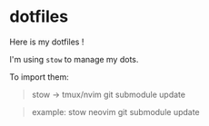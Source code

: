dotfiles
========

Here is my dotfiles !

I'm using `stow` to manage my dots.

To import them:
> stow <package>
> -> tmux/nvim
>    git submodule update

> example:
> stow neovim
> git submodule update

